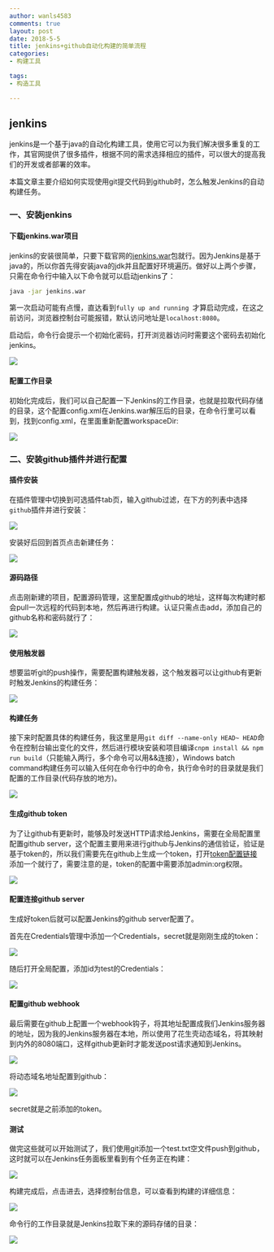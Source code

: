 ```yaml
---
author: wanls4583
comments: true
layout: post
date: 2018-5-5
title: jenkins+github自动化构建的简单流程
categories:
- 构建工具

tags:
- 构造工具

---
```


## jenkins

jenkins是一个基于java的自动化构建工具，使用它可以为我们解决很多重复的工作，其官网提供了很多插件，根据不同的需求选择相应的插件，可以很大的提高我们的开发或者部署的效率。

本篇文章主要介绍如何实现使用git提交代码到github时，怎么触发Jenkins的自动构建任务。

### 一、安装jenkins

#### 下载jenkins.war项目

jenkins的安装很简单，只要下载官网的[jenkins.war](http://mirrors.shu.edu.cn/jenkins/war/2.119/jenkins.war)包就行。因为Jenkins是基于java的，所以你首先得安装java的jdk并且配置好环境遍历。做好以上两个步骤，只需在命令行中输入以下命令就可以启动jenkins了：

```bash
java -jar jenkins.war
```

第一次启动可能有点慢，直达看到`fully up and running `才算启动完成，在这之前访问，浏览器控制台可能报错，默认访问地址是`localhost:8080`。

启动后，命令行会提示一个初始化密码，打开浏览器访问时需要这个密码去初始化jenkins。

![](https://wanls4583.github.io/images/posts/构建工具/jenkins-1.jpg)

#### 配置工作目录

初始化完成后，我们可以自己配置一下Jenkins的工作目录，也就是拉取代码存储的目录，这个配置config.xml在Jenkins.war解压后的目录，在命令行里可以看到，找到config.xml，在里面重新配置workspaceDir:

![](https://wanls4583.github.io/images/posts/构建工具/jenkins-0.png)

### 二、安装github插件并进行配置

#### 插件安装

在插件管理中切换到可选插件tab页，输入github过滤，在下方的列表中选择`github`插件并进行安装：

![](https://wanls4583.github.io/images/posts/构建工具/jenkins-2.jpg)

安装好后回到首页点击新建任务：

![](https://wanls4583.github.io/images/posts/构建工具/jenkins-3.jpg)

#### 源码路径

点击刚新建的项目，配置源码管理，这里配置成github的地址，这样每次构建时都会pull一次远程的代码到本地，然后再进行构建。认证只需点击add，添加自己的github名称和密码就行了：

![](https://wanls4583.github.io/images/posts/构建工具/jenkins-4.png)

#### 使用触发器

想要监听git的push操作，需要配置构建触发器，这个触发器可以让github有更新时触发Jenkins的构建任务：

![](https://wanls4583.github.io/images/posts/构建工具/jenkins-5.jpg)

#### 构建任务

接下来时配置具体的构建任务，我这里是用`git diff --name-only HEAD~ HEAD`命令在控制台输出变化的文件，然后进行模块安装和项目编译`cnpm install && npm run build`（只能输入两行，多个命令可以用&&连接），Windows batch command构建任务可以输入任何在命令行中的命令，执行命令时的目录就是我们配置的工作目录(代码存放的地方)。

![](https://wanls4583.github.io/images/posts/构建工具/jenkins-6.png)

#### 生成github token
为了让github有更新时，能够及时发送HTTP请求给Jenkins，需要在全局配置里配置github server，这个配置主要用来进行github与Jenkins的通信验证，验证是基于token的，所以我们需要先在github上生成一个token，打开[token配置链接](https://github.com/settings/tokens) 添加一个就行了，需要注意的是，token的配置中需要添加admin:org权限。

![](https://wanls4583.github.io/images/posts/构建工具/jenkins-7.jpg)

#### 配置连接github server

生成好token后就可以配置Jenkins的github server配置了。

首先在Credentials管理中添加一个Credentials，secret就是刚刚生成的token：

![](https://wanls4583.github.io/images/posts/构建工具/jenkins-8.jpg)

随后打开全局配置，添加id为test的Credentials：

![](https://wanls4583.github.io/images/posts/构建工具/jenkins-9.jpg)

#### 配置github webhook

最后需要在github上配置一个webhook钩子，将其地址配置成我们Jenkins服务器的地址，因为我的Jenkins服务器在本地，所以使用了花生壳动态域名，将其映射到内外的8080端口，这样github更新时才能发送post请求通知到Jenkins。

![](https://wanls4583.github.io/images/posts/构建工具/jenkins-10.jpg)

将动态域名地址配置到github：

![](https://wanls4583.github.io/images/posts/构建工具/jenkins-11.png)

secret就是之前添加的token。

#### 测试

做完这些就可以开始测试了，我们使用git添加一个test.txt空文件push到github，这时就可以在Jenkins任务面板里看到有个任务正在构建：

![](https://wanls4583.github.io/images/posts/构建工具/jenkins-12.png)

构建完成后，点击进去，选择控制台信息，可以查看到构建的详细信息：

![](https://wanls4583.github.io/images/posts/构建工具/jenkins-13.png)

命令行的工作目录就是Jenkins拉取下来的源码存储的目录：

![](https://wanls4583.github.io/images/posts/构建工具/jenkins-14.png)



